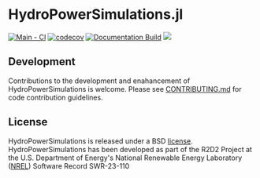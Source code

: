 # HydroPowerSimulations.jl

[![Main - CI](https://github.com/NREL-Sienna/HydroPowerSimulations.jl/actions/workflows/main-tests.yml/badge.svg)](https://github.com/NREL-Sienna/HydroPowerSimulations.jl/actions/workflows/main-tests.yml)
[![codecov](https://codecov.io/gh/NREL-Sienna/HydroPowerSimulations.jl/branch/main/graph/badge.svg?token=4TAeajF0h6)](https://codecov.io/gh/NREL-Sienna/HydroPowerSimulations.jl)
[![Documentation Build](https://github.com/NREL-Sienna/HydroPowerSimulations.jl/actions/workflows/docs.yml/badge.svg)](https://nrel-sienna.github.io/HydroPowerSimulations.jl/dev/)
[<img src="https://img.shields.io/badge/slack-@Sienna/HydroPowerSimulations-sienna.svg?logo=slack">](https://join.slack.com/t/nrel-sienna/shared_invite/zt-glam9vdu-o8A9TwZTZqqNTKHa7q3BpQ)

## Development

Contributions to the development and enahancement of HydroPowerSimulations is welcome. Please see [CONTRIBUTING.md](https://github.com/NREL-Sienna/HydroPowerSimulations.jl/blob/master/CONTRIBUTING.md) for code contribution guidelines.

## License

HydroPowerSimulations is released under a BSD [license](https://github.com/NREL-Sienna/HydroPowerSimulations/blob/master/LICENSE). HydroPowerSimulations has been developed as part of the R2D2 Project at the U.S. Department of Energy's National Renewable Energy Laboratory ([NREL](https://www.nrel.gov/)) Software Record SWR-23-110
